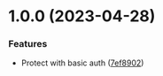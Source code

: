 # 1.0.0 (2023-04-28)


### Features

* Protect with basic auth ([7ef8902](https://github.com/technologiestiftung/oeffentliches-gestalten-ai-search-poc/commit/7ef8902c841474fae38195a1d50e44ec81df3d22))
